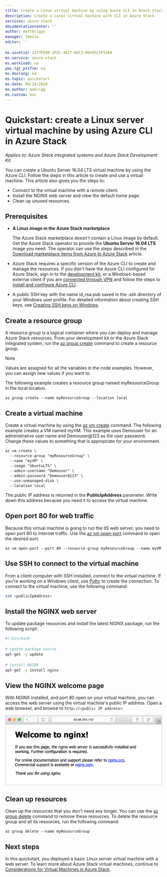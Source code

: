 ```yaml
---
title: Create a Linux virtual machine by using Azure CLI in Azure Stack | Microsoft Docs
description: Create a Linux virtual machine with CLI in Azure Stack.
services: azure-stack
documentationcenter: ''
author: mattbriggs
manager: femila
editor: ''

ms.assetid: 21F7D599-1FEC-4827-A5C3-06495C5F53A4
ms.service: azure-stack
ms.workload: na
pms.tgt_pltfrm: na
ms.devlang: na
ms.topic: quickstart
ms.date: 04/24/2018
ms.author: mabrigg
ms.custom: mvc
---
```


# Quickstart: create a Linux server virtual machine by using Azure CLI in Azure Stack

*Applies to: Azure Stack integrated systems and Azure Stack Development Kit*

You can create a Ubuntu Server 16.04 LTS virtual machine by using the Azure CLI. Follow the steps in this article to create and use a virtual machine. This article also gives you the steps to:

* Connect to the virtual machine with a remote client.
* Install the NGINX web server and view the default home page.
* Clean up unused resources.

## Prerequisites

* **A Linux image in the Azure Stack marketplace**

   The Azure Stack marketplace doesn't contain a Linux image by default. Get the Azure Stack operator to provide the **Ubuntu Server 16.04 LTS** image you need. The operator can use the steps described in the [Download marketplace items from Azure to Azure Stack](../azure-stack-download-azure-marketplace-item.md) article.

* Azure Stack requires a specific version of the Azure CLI to create and manage the resources. If you don't have the Azure CLI configured for Azure Stack, sign in to the [development kit](azure-stack-connect-azure-stack.md#connect-to-azure-stack-with-remote-desktop), or a Windows-based external client if you are [connected through VPN](azure-stack-connect-azure-stack.md#connect-to-azure-stack-with-vpn) and follow the steps to [install and configure Azure CLI](azure-stack-version-profiles-azurecli2.md).

* A public SSH key with the name id_rsa.pub saved in the .ssh directory of your Windows user profile. For detailed information about creating SSH keys, see [Creating SSH keys on Windows](../../virtual-machines/linux/ssh-from-windows.md).

## Create a resource group

A resource group is a logical container where you can deploy and manage Azure Stack resources. From your development kit or the Azure Stack integrated system, run the [az group create](/cli/azure/group#az-group-create) command to create a resource group.

>[!NOTE]
 Values are assigned for all the variables in the code examples. However, you can assign new values if you want to.

The following example creates a resource group named myResourceGroup in the local location.

```cli
az group create --name myResourceGroup --location local
```

## Create a virtual machine

Create a virtual machine by using the [az vm create](/cli/azure/vm#az-vm-create) command. The following example creates a VM named myVM. This example uses Demouser for an administrative user name and Demouser@123 as the user password. Change these values to something that is appropriate for your environment.

```cli
az vm create \
  --resource-group "myResourceGroup" \
  --name "myVM" \
  --image "UbuntuLTS" \
  --admin-username "Demouser" \
  --admin-password "Demouser@123" \
  --use-unmanaged-disk \
  --location local
```

The public IP address is returned in the **PublicIpAddress** parameter. Write down this address because you need it to access the virtual machine.

## Open port 80 for web traffic

Because this virtual machine is going to run the IIS web server, you need to open port 80 to Internet traffic. Use the [az vm open-port](/cli/azure/vm#open-port) command to open the desired port.

```cli
az vm open-port --port 80 --resource-group myResourceGroup --name myVM
```

## Use SSH to connect to the virtual machine

From a client computer with SSH installed, connect to the virtual machine. If you're working on a Windows client, use [Putty](http://www.putty.org/) to create the connection. To connect to the virtual machine, use the following command:

```bash
ssh <publicIpAddress>
```

## Install the NGINX web server

To update package resources and install the latest NGINX package, run the following script:

```bash
#!/bin/bash

# update package source
apt-get -y update

# install NGINX
apt-get -y install nginx
```

## View the NGINX welcome page

With NGINX installed, and port 80 open on your virtual machine, you can access the web server using the virtual machine's public IP address. Open a web browser, and browse to ```http://<public IP address>```.

![NGINX web server Welcome page](./media/azure-stack-quick-create-vm-linux-cli/nginx.png)

## Clean up resources

Clean up the resources that you don't need any longer. You can use the [az group delete](/cli/azure/group#az-group-delete) command to remove these resources. To delete the resource group and all its resources, run the following command:

```cli
az group delete --name myResourceGroup
```

## Next steps

In this quickstart, you deployed a basic Linux server virtual machine with a web server. To learn more about Azure Stack virtual machines, continue to [Considerations for Virtual Machines in Azure Stack](azure-stack-vm-considerations.md).
